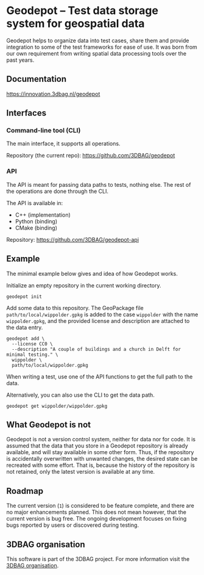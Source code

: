 # Geodepot – Test data storage system for geospatial data

Geodepot helps to organize data into test cases, share them and provide integration to some of the test frameworks for ease of use.
It was born from our own requirement from writing spatial data processing tools over the past years.

## Documentation

https://innovation.3dbag.nl/geodepot

## Interfaces

### Command-line tool (CLI)

The main interface, it supports all operations.

Repository (the current repo): https://github.com/3DBAG/geodepot

### API

The API is meant for passing data paths to tests, nothing else.
The rest of the operations are done through the CLI.

The API is available in:

- C++ (implementation)
- Python (binding)
- CMake (binding)

Repository: https://github.com/3DBAG/geodepot-api

## Example

The minimal example below gives and idea of how Geodepot works.

Initialize an empty repository in the current working directory.

```shell
geodepot init
```

Add some data to this repository.
The GeoPackage file `path/to/local/wippolder.gpkg` is added to the case `wippolder` with the name `wippolder.gpkg`, and the provided license and description are attached to the data entry.

```shell
geodepot add \
  --license CC0 \
  --description "A couple of buildings and a church in Delft for minimal testing." \
  wippolder \
  path/to/local/wippolder.gpkg
```

When writing a test, use one of the API functions to get the full path to the data.

Alternatively, you can also use the CLI to get the data path.

```shell
geodepot get wippolder/wippolder.gpkg
```

## What Geodepot is not

Geodepot is not a version control system, neither for data nor for code.
It is assumed that the data that you store in a Geodepot repository is already available, and will stay available in some other form.
Thus, if the repository is accidentally overwritten with unwanted changes, the desired state can be recreated with some effort.
That is, because the history of the repository is not retained, only the latest version is available at any time.

## Roadmap

The current version (`1`) is considered to be feature complete, and there are no major enhancements planned.
This does not mean however, that the current version is bug free.
The ongoing development focuses on fixing bugs reported by users or discovered during testing.

## 3DBAG organisation

This software is part of the 3DBAG project. For more information visit the [3DBAG organisation](https://github.com/3DBAG).
